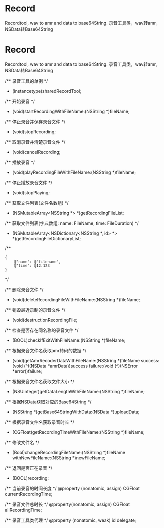 # Record
Recordtool, wav to amr and data to base64String. 录音工具类，wav转amr，NSData转Base64String

# Record
Recordtool, wav to amr and data to base64String. 录音工具类，wav转amr，NSData转Base64String

/** 录音工具的单例 */
+ (instancetype)sharedRecordTool;

/** 开始录音 */
- (void)startRecordingWithFileName:(NSString *)fileName;

/** 停止录音并保存录音文件 */
- (void)stopRecording;

/** 取消录音并清楚录音文件 */
- (void)cancelRecording;

/** 播放录音 */
- (void)playRecordingFileWithFileName:(NSString *)fileName;

/** 停止播放录音文件 */
- (void)stopPlaying;

/** 获取文件列表(文件名数组) */
- (NSMutableArray<NSString *> *)getRecordingFileList;

/** 获取文件列表(字典数组: name: FileName, time: FileDuration) */
- (NSMutableArray<NSDictionary<NSString *, id> *> *)getRecordingFileDictionaryList;

/** 
    
    {
        @"name": @"filename",
        @"time": @12.123
    }
 
 */

/** 删除录音文件 */
- (void)deleteRecordingFileWithFileName:(NSString *)fileName;

/** 销毁最近录制的录音文件 */
- (void)destructionRecordingFile;

/** 检查是否存在同名称的录音文件 */
- (BOOL)checkIfExitWithFileName:(NSString *)fileName;

/** 根据录音文件名获取amr转码的数据 */
- (void)getAmrRecoderDataWithFileName:(NSString *)fileName success:(void (^)(NSData *amrData))success failure:(void (^)(NSError *error))failure;

/** 根据录音文件名获取文件大小 */
- (NSUInteger)getDataLengthWithFileName:(NSString *)fileName;

/** 根据NSData获取对应的Base64String */
- (NSString *)getBase64StringWithData:(NSData *)uploadData;

/** 根据录音文件名获取录音时长 */
- (CGFloat)getRecordingTimeWithFileName:(NSString *)fileName;

/** 修改文件名 */
- (Bool)changeRecordingFileName:(NSString *)fileName withNewFileName:(NSString *)newFileName;

/** 返回是否正在录音 */
- (BOOL)recording;

/** 当前录音的时间长度 */
@property (nonatomic, assign) CGFloat currentRecordingTime;

/** 录音文件总时长 */
@property(nonatomic, assign) CGFloat allRecordingTime;

/** 录音工具类代理 */
@property (nonatomic, weak) id<JKRRecordToolDelegate> delegate;
